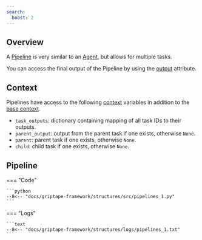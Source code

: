 ```yaml
---
search:
  boost: 2
---
```


## Overview

A [Pipeline](../../reference/griptape/structures/pipeline.md) is very similar to an [Agent](../../reference/griptape/structures/agent.md), but allows for multiple tasks.

You can access the final output of the Pipeline by using the [output](../../reference/griptape/structures/structure.md#griptape.structures.structure.Structure.output) attribute.

## Context

Pipelines have access to the following [context](../../reference/griptape/structures/pipeline.md#griptape.structures.pipeline.Pipeline.context) variables in addition to the [base context](./tasks.md#context).

- `task_outputs`: dictionary containing mapping of all task IDs to their outputs.
- `parent_output`: output from the parent task if one exists, otherwise `None`.
- `parent`: parent task if one exists, otherwise `None`.
- `child`: child task if one exists, otherwise `None`.

## Pipeline

=== "Code"

    ```python
    --8<-- "docs/griptape-framework/structures/src/pipelines_1.py"
    ```

=== "Logs"

    ```text
    --8<-- "docs/griptape-framework/structures/logs/pipelines_1.txt"
    ```
